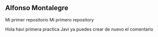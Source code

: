 ## Alfonso Montalegre

Mi primer repositorio
Mi primero repository


Hola havi primera practica
Javi ya puedes crear de nuevo el comentario

